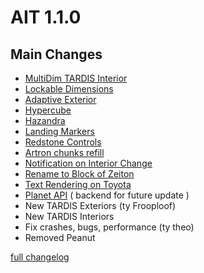 # AIT 1.1.0

## Main Changes
- [MultiDim TARDIS Interior](https://github.com/pavatus/ait/pull/396)
- [Lockable Dimensions](https://github.com/pavatus/ait/pull/381)
- [Adaptive Exterior](https://github.com/pavatus/ait/pull/374)
- [Hypercube](https://github.com/pavatus/ait/pull/367)
- [Hazandra](https://github.com/pavatus/ait/pull/365)
- [Landing Markers](https://github.com/pavatus/ait/pull/361)
- [Redstone Controls](https://github.com/pavatus/ait/pull/366)
- [Artron chunks refill](https://github.com/pavatus/ait/issues/310)
- [Notification on Interior Change](https://github.com/pavatus/ait/issues/285)
- [Rename to Block of Zeiton](https://github.com/pavatus/ait/issues/253)
- [Text Rendering on Toyota](https://github.com/pavatus/ait/commit/80bf18d8f8d9c2d74284fa397ed3ffd622623712)
- [Planet API](https://github.com/pavatus/ait/pull/380) ( backend for future update )
- New TARDIS Exteriors (ty Frooploof)
- New TARDIS Interiors
- Fix crashes, bugs, performance (ty theo)
- Removed Peanut

[full changelog](https://github.com/pavatus/ait/compare/4ecbc8e94db34af029bf0b2226a5aa1e19a32761...d8ee2b3d91b11624fcfc587f0759eda6803dabaf)
